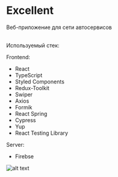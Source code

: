 

# Excellent
Веб-приложение для сети автосервисов 



<br> Используемый стек:

Frontend: 
* React
* TypeScript
* Styled Components
* Redux-Toolkit
* Swiper
* Axios
* Formik
* React Spring
* Cypress
* Yup
* React Testing Library

Server: 
* Firebse

![alt text](https://downloader.disk.yandex.ru/preview/a60d670743ea08faf83c45217f20f872efc510ac7c25d9bc36843445997819e9/64a89ebe/0g2LS1Q_rWcXPZhtS02tn7k98iwtlN7XMuJ8_XEgh20hIKNtBkWKdukmCceotZ1z7tkNiTLUXhzCuCe4np5EzA%3D%3D?uid=0&filename=Frame%2036.jpg&disposition=inline&hash=&limit=0&content_type=image%2Fjpeg&owner_uid=0&tknv=v2&size=2048x2048)
